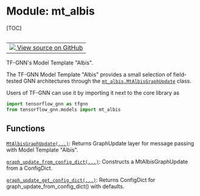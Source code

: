 # Module: mt_albis

[TOC]

<!-- Insert buttons and diff -->

<table class="tfo-notebook-buttons tfo-api nocontent" align="left">
<td>
  <a target="_blank" href="https://github.com/tensorflow/gnn/tree/master/tensorflow_gnn/models/mt_albis/__init__.py">
    <img src="https://www.tensorflow.org/images/GitHub-Mark-32px.png" />
    View source on GitHub
  </a>
</td>
</table>

TF-GNN's Model Template "Albis".

The TF-GNN Model Template "Albis" provides a small selection of field-tested GNN
architectures through the
<a href="./mt_albis/MtAlbisGraphUpdate.md"><code>mt_albis.MtAlbisGraphUpdate</code></a>
class.

Users of TF-GNN can use it by importing it next to the core library as

```python
import tensorflow_gnn as tfgnn
from tensorflow_gnn.models import mt_albis
```

## Functions

[`MtAlbisGraphUpdate(...)`](./mt_albis/MtAlbisGraphUpdate.md): Returns
GraphUpdate layer for message passing with Model Template "Albis".

[`graph_update_from_config_dict(...)`](./mt_albis/graph_update_from_config_dict.md):
Constructs a MtAlbisGraphUpdate from a ConfigDict.

[`graph_update_get_config_dict(...)`](./mt_albis/graph_update_get_config_dict.md):
Returns ConfigDict for graph_update_from_config_dict() with defaults.
